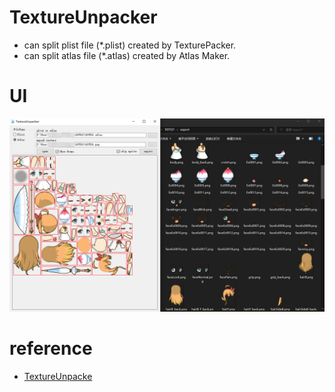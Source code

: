 # TextureUnpacker
- can split plist file (*.plist) created by TexturePacker.
- can split atlas file (*.atlas) created by Atlas Maker.

# UI 
![image](image.png) 

# reference
- [TextureUnpacke](https://github.com/aa13058219642/TextureUnpacker)